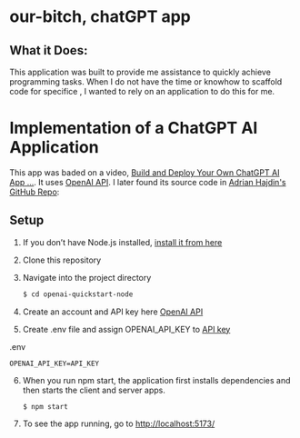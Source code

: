 # our-bitch, chatGPT app

## What it Does:

This application was built to provide me assistance to quickly achieve programming tasks. When I do not have the time or knowhow to scaffold code for specifice , I wanted to rely on an application to do this for me.

# Implementation of a ChatGPT AI Application

This app was baded on a video, [Build and Deploy Your Own ChatGPT AI App ...](https://www.youtube.com/watch?v=2FeymQoKvrk). It uses [OpenAI API](https://openai.com/api/). I later found its source code in [Adrian Hajdin's GitHub Repo](https://github.com/adrianhajdin/project_openai_codex):

## Setup

1. If you don’t have Node.js installed, [install it from here](https://nodejs.org/)

2. Clone this repository

3. Navigate into the project directory

   ```bash
   $ cd openai-quickstart-node
   ```

4. Create an account and API key here [OpenAI API](https://openai.com/api/)

5. Create .env file and assign OPENAI_API_KEY to [API key](https://beta.openai.com/account/api-keys)

.env

```
OPENAI_API_KEY=API_KEY
```

6. When you run npm start, the application first installs dependencies and then starts the client and server apps.
   ```
   $ npm start
   ```
7. To see the app running, go to [http://localhost:5173/](http://localhost:5173/)
